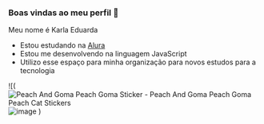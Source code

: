 ### Boas vindas ao meu perfil 💝

Meu nome é Karla Eduarda

- Estou estudando na [Alura](https://www.alura.com.br)
- Estou me desenvolvendo na linguagem JavaScript
- Utilizo esse espaço para minha organização para novos estudos para a tecnologia


![(<img src="https://media.tenor.com/KTx1WW-lmfUAAAAi/peach-and-goma-peach-goma.gif" alt="Peach And Goma Peach Goma Sticker - Peach And Goma Peach Goma Peach Cat Stickers"/>![image](https://github.com/darlats/darla/assets/168827086/2a0f7c5f-4725-4175-9a33-cba46fdee6d6)
)
